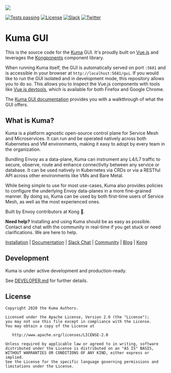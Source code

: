 <a href="https://kuma.io/"><img class="logo" src="https://kuma-public-assets.s3.amazonaws.com/kuma-logo-v2.png"></a>

<a class="badge" href="https://github.com/kumahq/kuma-gui/actions"><img alt="Tests passing" src="https://github.com/kumahq/kuma-gui/actions/workflows/main.yml/badge.svg"></a>
<a class="badge" href="https://github.com/kumahq/kuma/blob/master/LICENSE"><img alt="License" src="https://img.shields.io/badge/License-Apache%202.0-blue.svg"></a>
<a class="badge" href="https://join.slack.com/t/kuma-mesh/shared_invite/zt-1rcll3y6t-DkV_CAItZUoy0IvCwQ~jlQ"><img alt="Slack" src="https://img.shields.io/badge/Slack-4A154B?logo=slack"></a>
<a class="badge" href="https://twitter.com/intent/follow?screen_name=KumaMesh"><img alt="Twitter" src="https://img.shields.io/twitter/follow/KumaMesh.svg?style=social&label=Follow"></a>

# Kuma GUI

This is the source code for the [Kuma](https://github.com/kumahq/kuma/) GUI. It's proudly built on [Vue.js](https://vuejs.org/) and leverages the [Kongponents](https://kongponents.konghq.com/) component library.

When running Kuma itself, the GUI is automatically served on port `:5681` and is accessible in your browser at `http://localhost:5681/gui`. If you would like to run the GUI isolated and in development mode, this repository allows you to do so. This allows you to inspect the Vue.js components with tools like [Vue.js devtools](https://addons.mozilla.org/en-US/firefox/addon/vue-js-devtools/), which is available for both Firefox and Google Chrome.

The [Kuma GUI documentation](https://kuma.io/docs/latest/production/gui/) provides you with a walkthrough of what the GUI offers.

## What is Kuma?

Kuma is a platform agnostic open-source control plane for Service Mesh and Microservices. It can run and be operated natively across both Kubernetes and VM environments, making it easy to adopt by every team in the organization.

Bundling Envoy as a data-plane, Kuma can instrument any L4/L7 traffic to secure, observe, route and enhance connectivity between any service or database. It can be used natively in Kubernetes via CRDs or via a RESTful API across other environments like VMs and Bare Metal.

While being simple to use for most use-cases, Kuma also provides policies to configure the underlying Envoy data-planes in a more fine-grained manner. By doing so, Kuma can be used by both first-time users of Service Mesh, as well as the most experienced ones.

Built by Envoy contributors at Kong 🦍.

**Need help?** Installing and using Kuma should be as easy as possible. Contact and chat with the community in real-time if you get stuck or need clarifications. We are here to help.

[Installation](https://kuma.io/install) |
[Documentation](https://kuma.io/docs) |
[Slack Chat](https://join.slack.com/t/kuma-mesh/shared_invite/zt-1rcll3y6t-DkV_CAItZUoy0IvCwQ~jlQ) |
[Community](https://kuma.io/community) |
[Blog](https://konghq.com/blog) |
[Kong](https://konghq.com)

## Development

Kuma is under active development and production-ready.

See [DEVELOPER.md](DEVELOPER.md) for further details.

## License

```
Copyright 2020 the Kuma Authors.

Licensed under the Apache License, Version 2.0 (the "License");
you may not use this file except in compliance with the License.
You may obtain a copy of the License at

   http://www.apache.org/licenses/LICENSE-2.0

Unless required by applicable law or agreed to in writing, software
distributed under the License is distributed on an "AS IS" BASIS,
WITHOUT WARRANTIES OR CONDITIONS OF ANY KIND, either express or implied.
See the License for the specific language governing permissions and
limitations under the License.
```

[kuma-url]: https://kuma.io/
[kuma-logo]: https://kuma-public-assets.s3.amazonaws.com/kuma-logo-v2.png

